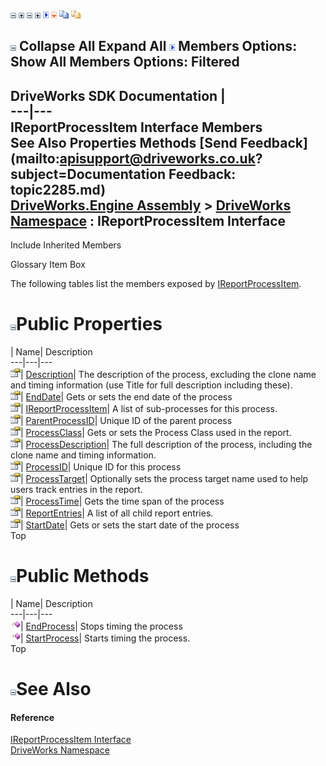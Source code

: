![](dotnetimages/collapse.gif) ![](dotnetimages/expand.gif) ![](dotnetimages/collapse.gif) ![](dotnetimages/expand.gif) ![](dotnetimages/drpdown.gif) ![](dotnetimages/drpdown_orange.gif) ![](dotnetimages/copycode.gif) ![](dotnetimages/copycodeHighlight.gif)

![](dotnetimages/collapse.gif) Collapse All Expand All ![](dotnetimages/drpdown.gif) Members Options: Show All  Members Options: Filtered   
---  
DriveWorks SDK Documentation  |   
---|---  
IReportProcessItem Interface Members   
See Also Properties Methods [Send Feedback](mailto:apisupport@driveworks.co.uk?subject=Documentation Feedback: topic2285.md)  
[DriveWorks.Engine Assembly](topic2156.md) > [DriveWorks Namespace](topic2159.md) : IReportProcessItem Interface  
---  
  
Include Inherited Members    


Glossary Item Box

The following tables list the members exposed by [IReportProcessItem](topic2285.md).

# ![](dotnetimages/collapse.gif)Public Properties

| Name| Description  
---|---|---  
![ Property](dotnetimages/Property.gif)| [Description](topic2292.md)| The description of the process, excluding the clone name and timing information (use Title for full description including these).   
![ Property](dotnetimages/Property.gif)| [EndDate](topic2293.md)| Gets or sets the end date of the process   
![ Property](dotnetimages/Property.gif)| [IReportProcessItem](topic2294.md)| A list of sub-processes for this process.   
![ Property](dotnetimages/Property.gif)| [ParentProcessID](topic2295.md)| Unique ID of the parent process   
![ Property](dotnetimages/Property.gif)| [ProcessClass](topic2296.md)| Gets or sets the Process Class used in the report.   
![ Property](dotnetimages/Property.gif)| [ProcessDescription](topic2297.md)| The full description of the process, including the clone name and timing information.   
![ Property](dotnetimages/Property.gif)| [ProcessID](topic2298.md)| Unique ID for this process   
![ Property](dotnetimages/Property.gif)| [ProcessTarget](topic2299.md)| Optionally sets the process target name used to help users track entries in the report.   
![ Property](dotnetimages/Property.gif)| [ProcessTime](topic2300.md)| Gets the time span of the process   
![ Property](dotnetimages/Property.gif)| [ReportEntries](topic2301.md)| A list of all child report entries.   
![ Property](dotnetimages/Property.gif)| [StartDate](topic2302.md)| Gets or sets the start date of the process   
Top

# ![](dotnetimages/collapse.gif)Public Methods

| Name| Description  
---|---|---  
![ Method](dotnetimages/Method.gif)| [EndProcess](topic2290.md)| Stops timing the process   
![ Method](dotnetimages/Method.gif)| [StartProcess](topic2291.md)| Starts timing the process.   
Top

# ![](dotnetimages/collapse.gif)See Also

#### Reference

[IReportProcessItem Interface](topic2285.md)   
[DriveWorks Namespace](topic2159.md)


